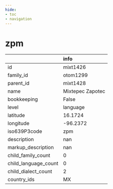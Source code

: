 ```yaml
---
hide:
- toc
- navigation
---
```

# zpm
|                      | info             |
|:---------------------|:-----------------|
| id                   | mixt1426         |
| family_id            | otom1299         |
| parent_id            | mixt1428         |
| name                 | Mixtepec Zapotec |
| bookkeeping          | False            |
| level                | language         |
| latitude             | 16.1724          |
| longitude            | -96.2372         |
| iso639P3code         | zpm              |
| description          | nan              |
| markup_description   | nan              |
| child_family_count   | 0                |
| child_language_count | 0                |
| child_dialect_count  | 2                |
| country_ids          | MX               |
